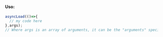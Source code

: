 #### Uso:
```javascript
asyncLoad(()=>{
  // my code here
},args);
// Where args is an array of arguments, it can be the "arguments" special object
```
